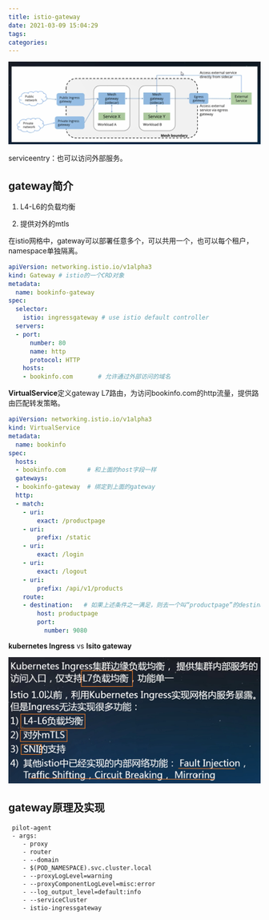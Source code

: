 ```yaml
---
title: istio-gateway
date: 2021-03-09 15:04:29
tags:
categories:
---
```


![image-20210309150445057](istio-gateway/image-20210309150445057.png)



serviceentry：也可以访问外部服务。



## gateway简介

1. L4-L6的负载均衡

2. 提供对外的mtls

在istio网格中，gateway可以部署任意多个，可以共用一个，也可以每个租户，namespace单独隔离。

```yaml
apiVersion: networking.istio.io/v1alpha3
kind: Gateway # istio的一个CRD对象
metadata:
  name: bookinfo-gateway
spec:
  selector:
    istio: ingressgateway # use istio default controller
  servers:
  - port:
      number: 80
      name: http
      protocol: HTTP
    hosts:
    - bookinfo.com       # 允许通过外部访问的域名
```

**VirtualService**定义gateway L7路由，为访问bookinfo.com的http流量，提供路由匹配转发策略。


```yaml
apiVersion: networking.istio.io/v1alpha3
kind: VirtualService
metadata:
  name: bookinfo
spec:
  hosts:
  - bookinfo.com      # 和上面的host字段一样
  gateways:
  - bookinfo-gateway  # 绑定到上面的gateway
  http:
  - match:
    - uri:
        exact: /productpage
    - uri:
        prefix: /static
    - uri:
        exact: /login
    - uri:
        exact: /logout
    - uri:
        prefix: /api/v1/products
    route:
    - destination:   # 如果上述条件之一满足，则去一个叫“productpage”的destinationrule
        host: productpage
        port:
          number: 9080

```

**kubernetes Ingress** vs **Isito gateway**

![image-20210309151602156](istio-gateway/image-20210309151602156.png)

## gateway原理及实现
```
 pilot-agent
 - args:
    - proxy
    - router
    - --domain
    - $(POD_NAMESPACE).svc.cluster.local
    - --proxyLogLevel=warning
    - --proxyComponentLogLevel=misc:error
    - --log_output_level=default:info
    - --serviceCluster
    - istio-ingressgateway
```